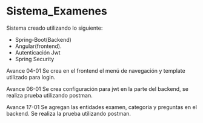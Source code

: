 # Sistema_Examenes
Sistema creado utilizando lo siguiente:
- Spring-Boot(Backend) 
- Angular(frontend).
- Autenticación Jwt
- Spring Security


Avance 04-01
Se crea en el frontend el menú de navegación y template utilizado para login.

Avance 06-01
Se crea configuración para jwt en la parte del backend, se realiza prueba utilizando postman.

Avance 17-01
Se agregan las entidades examen, categoria y preguntas en el backend. Se realiza la prueba utilizando postman.
